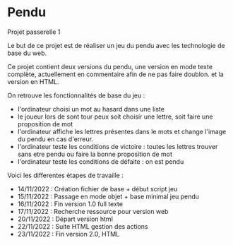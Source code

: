 # Pendu
Projet passerelle 1

Le but de ce projet est de réaliser un jeu du pendu avec les technologie de base du web.

Ce projet contient deux versions du pendu, une version en mode texte complète, actuellement en commentaire afin de ne pas faire doublon. 
et la version en HTML. 

On retrouve les fonctionnalités de base du jeu : 

- l'ordinateur choisi un mot au hasard dans une liste
- le joueur lors de sont tour peux soit choisir une lettre, soit faire une proposition de mot 
- l'ordinateur affiche les lettres présentes dans le mots et change l'image du pendu en cas d'erreur.
- l'ordinateur teste les conditions de victoire : toutes les lettres trouver sans etre pendu ou faire la bonne proposition de mot
- l'ordinateur teste les conditions de défaite : on est pendu    

Voici les differentes étapes de travaille : 

- 14/11/2022 : Création fichier de base + début script jeu
- 15/11/2022 : Passage en mode objet + base minimal jeu pendu
- 16/11/2022 : Fin version 1.0 full texte
- 17/11/2022 : Recherche ressource pour version web
- 20/11/2022 : Départ version html
- 22/11/2022 : Suite HTML gestion des actions
- 23/11/2022 : Fin version 2.0, HTML